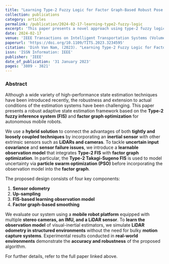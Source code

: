 ```yaml
---
title: "Learning Type-2 Fuzzy Logic for Factor Graph-Based Robust Pose Estimation with Multi-Sensor Fusion"
collection: publications
category: articles
permalink: /publication/2024-02-17-learning-type2-fuzzy-logic
excerpt: 'This paper presents a novel approach using type-2 fuzzy logic in factor graph optimization for robust multi-sensor fusion-based pose estimation.'
date: 2024-02-17
venue: 'IEEE Transactions on Intelligent Transportation Systems (Volume: 24, Issue: 4, April 2023)'
paperurl: 'https://doi.org/10.1109/TITS.2023.3234595'
citation: 'Dinh Van Nam, (2023). "Learning Type-2 Fuzzy Logic for Factor Graph-Based Robust Pose Estimation with Multi-Sensor Fusion." <i>IEEE Transactions on Intelligent Transportation Systems</i>, 24(4), pp. 3809-3821, DOI: 10.1109/TITS.2023.3234595.' 
issn: 'ISSN Information: IEEE'
publisher: 'IEEE'
date_of_publication: '31 January 2023'
pages: '3809 - 3821'
---
```


### Abstract
Although a wide variety of high-performance state estimation techniques have been introduced recently, the robustness and extension to actual conditions of the estimation systems have been challenging. This paper presents a robust adaptive state estimation framework based on the **Type-2 fuzzy inference system (FIS)** and **factor graph optimization** for autonomous mobile robots. 

We use a **hybrid solution** to connect the advantages of both **tightly and loosely coupled techniques** by incorporating an **inertial sensor** with other extrinsic sensors such as **LiDARs and cameras**. To tackle **uncertain input covariance** and **sensor failure issues**, we introduce a **learnable observation model** that integrates **Type-2 FIS** with **factor graph optimization**. In particular, the **Type-2 Takagi-Sugeno FIS** is used to model uncertainty via **particle swarm optimization (PSO)** before incorporating the observation model into the **factor graph**.

The proposed design consists of four key components:
1. **Sensor odometry**
2. **Up-sampling**
3. **FIS-based learning observation model**
4. **Factor graph-based smoothing**

We evaluate our system using a **mobile robot platform** equipped with multiple **stereo cameras, an IMU, and a LiDAR sensor**. To **learn the observation model** of visual-inertial estimators, we simulate **LiDAR odometry in structured environments** without the need for bulky **motion capture systems**. Experimental results conducted in **real-world environments** demonstrate the **accuracy and robustness** of the proposed algorithm.

For further details, refer to the full paper linked above.
